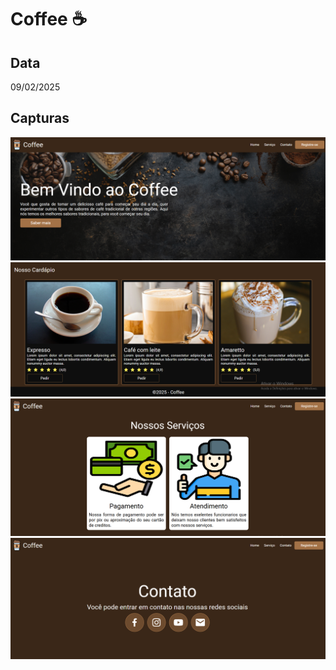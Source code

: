 # Coffee ☕

## Data
09/02/2025

## Capturas
<div>
   <img src="./Capturas/Captura01.png">
   <img src="./Capturas/Captura02.png">
   <img src="./Capturas/Captura03.png">
   <img src="./Capturas/Captura04.png">
</div>